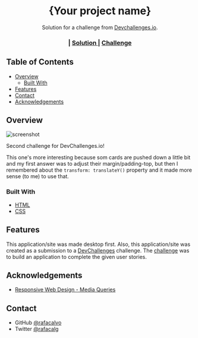 <!-- Please update value in the {}  -->

<h1 align="center">{Your project name}</h1>

<div align="center">
   Solution for a challenge from  <a href="http://devchallenges.io" target="_blank" rel="noopener noreferrer">Devchallenges.io</a>.
</div>

<div align="center">
  <h3>
    <!-- <a href="https://{your-demo-link.your-domain}" target="_blank" rel="noopener noreferrer">
      Demo
    </a> -->
    <span> | </span>
    <a href="https://{your-url-to-the-solution}" target="_blank" rel="noopener noreferrer">
      Solution
    </a>
    <span> | </span>
    <a href="https://devchallenges.io/challenges/wBunSb7FPrIepJZAg0sY" target="_blank" rel="noopener noreferrer">
      Challenge
    </a>
  </h3>
</div>

<!-- TABLE OF CONTENTS -->

## Table of Contents

- [Overview](#overview)
  - [Built With](#built-with)
- [Features](#features)
- [Contact](#contact)
- [Acknowledgements](#acknowledgements)

<!-- OVERVIEW -->

## Overview

![screenshot](https://i.ibb.co/m8yHHfw/404-page-1.png)

Second challenge for DevChallenges.io!

This one's more interesting because som cards are pushed down a little bit and my first answer was to adjust their margin/padding-top, but then I remembered about the `transform: translateY()` property and it made more sense (to me) to use that.

### Built With

- [HTML](https://www.w3schools.com/html/)
- [CSS](https://www.w3schools.com/Css/)

## Features

This application/site was made desktop first. Also, this application/site was created as a submission to a [DevChallenges](https://devchallenges.io/challenges) challenge. The [challenge](https://devchallenges.io/challenges/wBunSb7FPrIepJZAg0sY) was to build an application to complete the given user stories.

## Acknowledgements

- [Responsive Web Design - Media Queries](https://www.w3schools.com/css/css_rwd_mediaqueries.asp)

## Contact

<!-- - Website [your-website.com](https://{your-web-site-link}) -->

- GitHub [@rafacalvo](https://github.com/rafacalvo)
- Twitter [@rafacalg](https://twitter.com/rafacalg)

